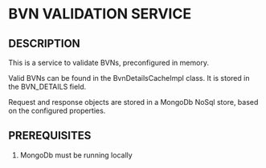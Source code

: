 # BVN VALIDATION SERVICE

## DESCRIPTION
This is a service to validate BVNs, preconfigured in memory.

Valid BVNs can be found in the BvnDetailsCacheImpl class.
It is stored in the BVN_DETAILS field.

Request and response objects are stored in a MongoDb NoSql store,
based on the configured properties.

## PREREQUISITES
1. MongoDb must be running locally